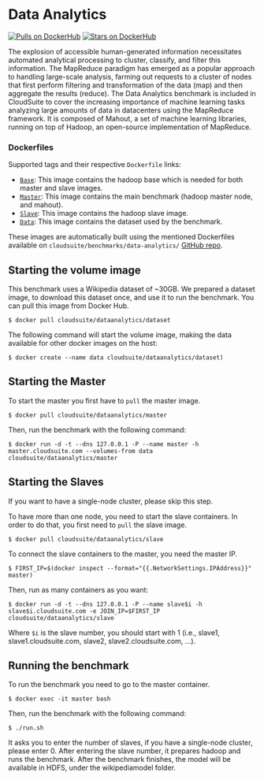 # Data Analytics #

[![Pulls on DockerHub][dhpulls]][dhrepo]
[![Stars on DockerHub][dhstars]][dhrepo]

The explosion of accessible human-generated information necessitates automated analytical processing to cluster, classify, and filter this information. The MapReduce paradigm has emerged as a popular approach to handling large-scale analysis, farming out requests to a cluster of nodes that first perform filtering and transformation of the data (map) and then aggregate the results (reduce). The Data Analytics benchmark is included in CloudSuite to cover the increasing importance of machine learning tasks analyzing large amounts of data in datacenters using the MapReduce framework. It is composed of Mahout, a set of machine learning libraries, running on top of Hadoop, an open-source implementation of MapReduce.


### Dockerfiles ###

Supported tags and their respective `Dockerfile` links:

 - [`Base`][basedocker]: This image contains the hadoop base which is needed for both master and slave images.
 - [`Master`][masterdocker]: This image contains the main benchmark (hadoop master node, and mahout).
 - [`Slave`][slavedocker]: This image contains the hadoop slave image. 
 - [`Data`][datasetdocker]: This image contains the dataset used by the benchmark.

These images are automatically built using the mentioned Dockerfiles available on `cloudsuite/benchmarks/data-analytics/` [GitHub repo][repo].

## Starting the volume image ##
This benchmark uses a Wikipedia dataset of ~30GB. We prepared a dataset image, to download this dataset once, and use it to run the benchmark. You can pull this image from Docker Hub.

    $ docker pull cloudsuite/dataanalytics/dataset

The following command will start the volume image, making the data available for other docker images on the host:

    $ docker create --name data cloudsuite/dataanalytics/dataset)

## Starting the Master ##
To start the master you first have to `pull` the master image.

    $ docker pull cloudsuite/dataanalytics/master

Then, run the benchmark with the following command:

    $ docker run -d -t --dns 127.0.0.1 -P --name master -h master.cloudsuite.com --volumes-from data cloudsuite/dataanalytics/master


## Starting the Slaves ##
If you want to have a single-node cluster, please skip this step.

To have more than one node, you need to start the slave containers. In order to do that, you first need to `pull` the slave image.

    $ docker pull cloudsuite/dataanalytics/slave

To connect the slave containers to the master, you need the master IP.

    $ FIRST_IP=$(docker inspect --format="{{.NetworkSettings.IPAddress}}" master)

Then, run as many containers as you want:

    $ docker run -d -t --dns 127.0.0.1 -P --name slave$i -h slave$i.cloudsuite.com -e JOIN_IP=$FIRST_IP cloudsuite/dataanalytics/slave

Where `$i` is the slave number, you should start with 1 (i.e., slave1, slave1.cloudsuite.com, slave2, slave2.cloudsuite.com, ...). 


## Running the benchmark ##

To run the benchmark you need to go to the master container.

    $ docker exec -it master bash

Then, run the benchmark with the following command:

    $ ./run.sh

It asks you to enter the number of slaves, if you have a single-node cluster, please enter 0. 
After entering the slave number, it prepares hadoop and runs the benchmark. After the benchmark finishes, the model will be available in HDFS, under the wikipediamodel folder.

[basedocker]: https://github.com/CloudSuite-EPFL/DataAnalytics/blob/master/Dockerfile "Base Dockerfile"
[masterdocker]: https://github.com/CloudSuite-EPFL/DataAnalytics/blob/master/Dockerfile "Master Dockerfile"
[slavedocker]: https://github.com/CloudSuite-EPFL/DataAnalytics/blob/master/Dockerfile "Slave Dockerfile"

[datasetdocker]: https://github.com/CloudSuite-EPFL/DataAnalytics/blob/master/dataset/Dockerfile "Dataset Dockerfile"

[repo]: https://github.com/ParsaLab/cloudsuite/tree/master/benchmarks/data-analytics "GitHub Repo"
[dhrepo]: https://hub.docker.com/r/cloudsuite/dataanalytics/ "DockerHub Page"
[dhpulls]: https://img.shields.io/docker/pulls/cloudsuite/dataanalytics.svg "Go to DockerHub Page"
[dhstars]: https://img.shields.io/docker/stars/cloudsuite/dataanalytics.svg "Go to DockerHub Page"
